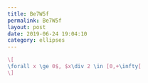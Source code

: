 ```yaml
---
title: Be7W5f
permalink: Be7W5f
layout: post
date: 2019-06-24 19:04:10
category: ellipses
---
```


```latex
\[
\forall x \ge 0$, $x\div 2 \in [0,+\infty[
\]
```